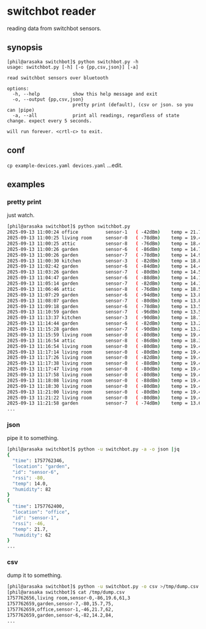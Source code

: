 # switchbot reader

reading data from switchbot sensors.

## synopsis
```
[phil@arasaka switchbot]$ python switchbot.py -h
usage: switchbot.py [-h] [-o {pp,csv,json}] [-a]

read switchbot sensors over bluetooth

options:
  -h, --help            show this help message and exit
  -o, --output {pp,csv,json}
                        pretty print (default), (csv or json. so you can |pipe)
  -a, --all             print all readings, regardless of state change. expect every 5 seconds.

will run forever. <crtl-c> to exit.
```

## conf

```cp example-devices.yaml devices.yaml```
...edit.

## examples

### pretty print
just watch.

```bash
[phil@arasaka switchbot]$ python switchbot.py
2025-09-13 11:00:24	office          sensor-1   ( -42dBm)	temp = 21.7c humidity = 62% 
2025-09-13 11:00:25	living room     sensor-0   ( -78dBm)	temp = 19.4c humidity = 61% light level = 1
2025-09-13 11:00:25	attic           sensor-8   ( -76dBm)	temp = 18.4c humidity = 81% 
2025-09-13 11:00:26	garden          sensor-6   ( -86dBm)	temp = 14.7c humidity = 79% 
2025-09-13 11:00:26	garden          sensor-7   ( -78dBm)	temp = 14.9c humidity = 77% 
2025-09-13 11:00:30	kitchen         sensor-3   ( -82dBm)	temp = 18.8c humidity = 64%
2025-09-13 11:02:42	garden          sensor-6   ( -84dBm)	temp = 14.4c humidity = 81% 
2025-09-13 11:03:26	garden          sensor-7   ( -80dBm)	temp = 14.5c humidity = 77% 
2025-09-13 11:04:47	garden          sensor-6   ( -88dBm)	temp = 14.1c humidity = 81% 
2025-09-13 11:05:14	garden          sensor-7   ( -82dBm)	temp = 14.1c humidity = 78% 
2025-09-13 11:06:46	attic           sensor-8   ( -76dBm)	temp = 18.5c humidity = 78% 
2025-09-13 11:07:29	garden          sensor-6   ( -94dBm)	temp = 13.8c humidity = 81% 
2025-09-13 11:08:07	garden          sensor-7   ( -80dBm)	temp = 13.8c humidity = 78% 
2025-09-13 11:09:18	garden          sensor-6   ( -78dBm)	temp = 13.5c humidity = 82% 
2025-09-13 11:10:59	garden          sensor-7   ( -96dBm)	temp = 13.5c humidity = 80% 
2025-09-13 11:13:37	kitchen         sensor-3   ( -90dBm)	temp = 18.7c humidity = 64% 
2025-09-13 11:14:44	garden          sensor-6   ( -82dBm)	temp = 13.2c humidity = 82% 
2025-09-13 11:15:28	garden          sensor-7   ( -90dBm)	temp = 13.2c humidity = 80% 
2025-09-13 11:15:59	living room     sensor-0   ( -80dBm)	temp = 19.4c humidity = 61% light level = 2
2025-09-13 11:16:54	attic           sensor-8   ( -86dBm)	temp = 18.3c humidity = 77% 
2025-09-13 11:16:54	living room     sensor-0   ( -80dBm)	temp = 19.4c humidity = 61% light level = 3
2025-09-13 11:17:14	living room     sensor-0   ( -80dBm)	temp = 19.4c humidity = 61% light level = 4
2025-09-13 11:17:26	living room     sensor-0   ( -82dBm)	temp = 19.4c humidity = 61% light level = 5
2025-09-13 11:17:38	living room     sensor-0   ( -88dBm)	temp = 19.4c humidity = 61% light level = 8
2025-09-13 11:17:47	living room     sensor-0   ( -80dBm)	temp = 19.4c humidity = 61% light level = 6
2025-09-13 11:17:58	living room     sensor-0   ( -80dBm)	temp = 19.4c humidity = 61% light level = 10
2025-09-13 11:18:08	living room     sensor-0   ( -88dBm)	temp = 19.4c humidity = 61% light level = 11
2025-09-13 11:18:30	living room     sensor-0   ( -80dBm)	temp = 19.4c humidity = 61% light level = 12
2025-09-13 11:21:00	living room     sensor-0   ( -80dBm)	temp = 19.4c humidity = 61% light level = 11
2025-09-13 11:21:22	living room     sensor-0   ( -80dBm)	temp = 19.4c humidity = 61% light level = 12
2025-09-13 11:21:58	garden          sensor-7   ( -74dBm)	temp = 13.6c humidity = 82%
...
```

### json
pipe it to something.

```bash
[phil@arasaka switchbot]$ python -u switchbot.py -a -o json |jq
{
  "time": 1757762346,
  "location": "garden",
  "id": "sensor-6",
  "rssi": -80,
  "temp": 14.0,
  "humidity": 82
}
{
  "time": 1757762400,
  "location": "office",
  "id": "sensor-1",
  "rssi": -46,
  "temp": 21.7,
  "humidity": 62
}
...
```

### csv
dump it to something.

```bash
[phil@arasaka switchbot]$ python -u switchbot.py -o csv >/tmp/dump.csv
[phil@arasaka switchbot]$ cat /tmp/dump.csv 
1757762656,living room,sensor-0,-86,19.6,61,3
1757762659,garden,sensor-7,-80,15.7,75,
1757762659,office,sensor-1,-46,21.7,62,
1757762659,garden,sensor-6,-82,14.2,84,
...
```